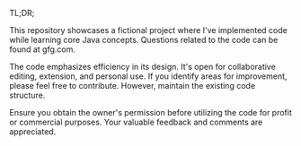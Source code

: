 TL;DR;

This repository showcases a fictional project where I've implemented code while learning core Java concepts.
Questions related to the code can be found at gfg.com.

The code emphasizes efficiency in its design. It's open for collaborative editing, extension, and personal use.
If you identify areas for improvement, please feel free to contribute. However, maintain the existing code structure.

Ensure you obtain the owner's permission before utilizing the code for profit or commercial purposes. Your valuable
feedback and comments are appreciated. 
